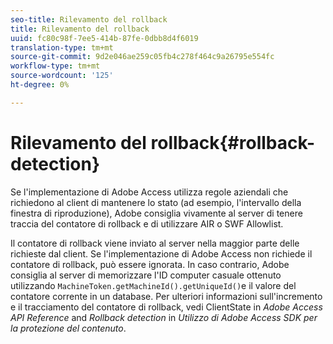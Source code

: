 ```yaml
---
seo-title: Rilevamento del rollback
title: Rilevamento del rollback
uuid: fc80c98f-7ee5-414b-87fe-0dbb8d4f6019
translation-type: tm+mt
source-git-commit: 9d2e046ae259c05fb4c278f464c9a26795e554fc
workflow-type: tm+mt
source-wordcount: '125'
ht-degree: 0%

---
```



# Rilevamento del rollback{#rollback-detection}

Se l&#39;implementazione di Adobe Access utilizza regole aziendali che richiedono al client di mantenere lo stato (ad esempio, l&#39;intervallo della finestra di riproduzione), Adobe consiglia vivamente al server di tenere traccia del contatore di rollback e di utilizzare AIR o SWF Allowlist.

Il contatore di rollback viene inviato al server nella maggior parte delle richieste dal client. Se l&#39;implementazione di Adobe Access non richiede il contatore di rollback, può essere ignorata. In caso contrario, Adobe consiglia al server di memorizzare l&#39;ID computer casuale ottenuto utilizzando `MachineToken.getMachineId().getUniqueId()`e il valore del contatore corrente in un database. Per ulteriori informazioni sull&#39;incremento e il tracciamento del contatore di rollback, vedi ClientState in *Adobe Access API Reference* and *Rollback detection* in *Utilizzo di Adobe Access SDK per la protezione del contenuto*.
